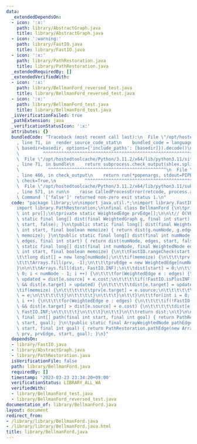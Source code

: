 ```yaml
---
data:
  _extendedDependsOn:
  - icon: ':x:'
    path: library/AbstractGraph.java
    title: library/AbstractGraph.java
  - icon: ':warning:'
    path: library/FastIO.java
    title: library/FastIO.java
  - icon: ':x:'
    path: library/PathRestoration.java
    title: library/PathRestoration.java
  _extendedRequiredBy: []
  _extendedVerifiedWith:
  - icon: ':x:'
    path: library/BellmanFord_reversed_test.java
    title: library/BellmanFord_reversed_test.java
  - icon: ':x:'
    path: library/BellmanFord_test.java
    title: library/BellmanFord_test.java
  _isVerificationFailed: true
  _pathExtension: java
  _verificationStatusIcon: ':x:'
  attributes: {}
  bundledCode: "Traceback (most recent call last):\n  File \"/opt/hostedtoolcache/Python/3.11.2/x64/lib/python3.11/site-packages/onlinejudge_verify/documentation/build.py\"\
    , line 71, in _render_source_code_stat\n    bundled_code = language.bundle(stat.path,\
    \ basedir=basedir, options={'include_paths': [basedir]}).decode()\n          \
    \         ^^^^^^^^^^^^^^^^^^^^^^^^^^^^^^^^^^^^^^^^^^^^^^^^^^^^^^^^^^^^^^^^^^^^^^^^^^^^^^^^^\n\
    \  File \"/opt/hostedtoolcache/Python/3.11.2/x64/lib/python3.11/site-packages/onlinejudge_verify/languages/user_defined.py\"\
    , line 71, in bundle\n    return subprocess.check_output(shlex.split(command))\n\
    \           ^^^^^^^^^^^^^^^^^^^^^^^^^^^^^^^^^^^^^^^^^^^^^\n  File \"/opt/hostedtoolcache/Python/3.11.2/x64/lib/python3.11/subprocess.py\"\
    , line 466, in check_output\n    return run(*popenargs, stdout=PIPE, timeout=timeout,\
    \ check=True,\n           ^^^^^^^^^^^^^^^^^^^^^^^^^^^^^^^^^^^^^^^^^^^^^^^^^^^^^^^^^\n\
    \  File \"/opt/hostedtoolcache/Python/3.11.2/x64/lib/python3.11/subprocess.py\"\
    , line 571, in run\n    raise CalledProcessError(retcode, process.args,\nsubprocess.CalledProcessError:\
    \ Command '['false']' returned non-zero exit status 1.\n"
  code: "package library;\n\nimport java.util.*;\nimport library.FastIO;\nimport library.AbstractGraph;\n\
    import library.PathRestoration;\n\nfinal class BellmanFord {\n\tprivate static\
    \ int prv[];\n\tprivate static WeightedEdge prvEdge[];\n\n\t// O(VE)\n\tpublic\
    \ static final long[] dist(final WeightedGraph g, final int start) { return dist(g,\
    \ start, false); }\n\tpublic static final long[] dist(final WeightedGraph g, final\
    \ int start, final boolean memoize) { return dist(g.numNode, g.edges(), start,\
    \ memoize); }\n\tpublic static final long[] dist(final int numNode, final WeightedNode\
    \ edges, final int start) { return dist(numNode, edges, start, false); }\n\tpublic\
    \ static final long[] dist(final int numNode, final WeightedNode edges, final\
    \ int start, final boolean memoize) {\n\t\tFastIO.rangeCheck(start, numNode);\n\
    \t\tlong dist[] = new long[numNode];\n\t\tif(memoize) {\n\t\t\tprv = new int[numNode];\n\
    \t\t\tArrays.fill(prv, -1);\n\t\t\tprvEdge = new WeightedEdge[numNode];\n\t\t\
    }\n\n\t\tArrays.fill(dist, FastIO.INF);\n\t\tdist[start] = 0;\n\t\tfor(int i =\
    \ 0; i < numNode - 1; i ++) {\n\t\t\tfor(WeightedEdge e : edges) {\n\t\t\t\tlong\
    \ updated = dist[e.source] + e.cost;\n\t\t\t\tif(!FastIO.isPlusINF(dist[e.source])\
    \ && dist[e.target] > updated) {\n\t\t\t\t\tdist[e.target] = updated;\n\t\t\t\t\
    \tif(memoize) {\n\t\t\t\t\t\tprv[e.target] = e.source;\n\t\t\t\t\t\tprvEdge[e.target]\
    \ = e;\n\t\t\t\t\t}\n\t\t\t\t}\n\t\t\t}\n\t\t}\n\t\tfor(int i = 0; i < numNode;\
    \ i ++) {\n\t\t\tfor(WeightedEdge e : edges) {\n\t\t\t\tif(!FastIO.isPlusINF(dist[e.source])\
    \ && dist[e.target] > dist[e.source] + e.cost) {\n\t\t\t\t\tdist[e.target] = -\
    \ FastIO.INF;\n\t\t\t\t}\n\t\t\t}\n\t\t}\n\t\treturn dist;\n\t}\n\n\tpublic static\
    \ final int[] path(final int start, final int goal) { return PathRestoration.path(prv,\
    \ start, goal); }\n\tpublic static final ArrayWeightedNode pathEdge(final int\
    \ start, final int goal) { return PathRestoration.pathEdge(new ArrayWeightedNode(-1),\
    \ prv, prvEdge, start, goal); }\n}"
  dependsOn:
  - library/FastIO.java
  - library/AbstractGraph.java
  - library/PathRestoration.java
  isVerificationFile: false
  path: library/BellmanFord.java
  requiredBy: []
  timestamp: '2023-03-23 23:34:20+09:00'
  verificationStatus: LIBRARY_ALL_WA
  verifiedWith:
  - library/BellmanFord_test.java
  - library/BellmanFord_reversed_test.java
documentation_of: library/BellmanFord.java
layout: document
redirect_from:
- /library/library/BellmanFord.java
- /library/library/BellmanFord.java.html
title: library/BellmanFord.java
---
```

